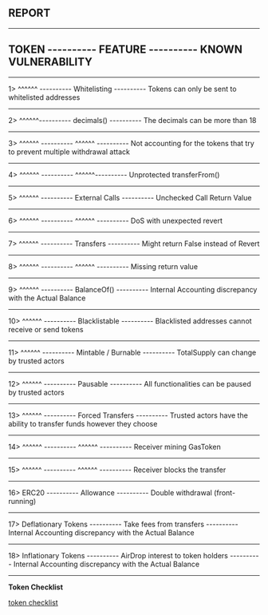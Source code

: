 ## REPORT

---

## TOKEN ---------- FEATURE ---------- KNOWN VULNERABILITY

---

1> ^^^^^^ ---------- Whitelisting ---------- Tokens can only be sent to whitelisted addresses

---

2> ^^^^^^---------- decimals() ---------- The decimals can be more than 18

---

3> ^^^^^^ ---------- ^^^^^^ ---------- Not accounting for the tokens that try to prevent multiple withdrawal attack

---

4> ^^^^^^ ---------- ^^^^^^---------- Unprotected ‍‍‍‍‍‍‍transferFrom()

---

5> ^^^^^^ ---------- External Calls ---------- Unchecked Call Return Value

---

6> ^^^^^^ ---------- ^^^^^^ ---------- DoS with unexpected revert

---

7> ^^^^^^ ---------- Transfers ---------- Might return False instead of Revert

---

8> ^^^^^^ ---------- ^^^^^^ ---------- Missing return value

---

9> ^^^^^^ ---------- BalanceOf() ---------- Internal Accounting discrepancy with the Actual Balance

---

10> ^^^^^^ ---------- Blacklistable ---------- Blacklisted addresses cannot receive or send tokens

---

11> ^^^^^^ ---------- Mintable / Burnable ---------- TotalSupply can change by trusted actors

---

12> ^^^^^^ ---------- Pausable ---------- All functionalities can be paused by trusted actors

---

13> ^^^^^^ ---------- Forced Transfers ---------- Trusted actors have the ability to transfer funds however they choose

---

14> ^^^^^^ ---------- ^^^^^^ ---------- Receiver mining GasToken

---

15> ^^^^^^ ---------- ^^^^^^ ---------- Receiver blocks the transfer

---

16> ERC20 ---------- Allowance ---------- Double withdrawal (front-running)

---

17> Deflationary Tokens ---------- Take fees from transfers ---------- Internal Accounting discrepancy with the Actual Balance

---

18> Inflationary Tokens ---------- AirDrop interest to token holders ---------- Internal Accounting discrepancy with the Actual Balance

---

**Token Checklist**

[token checklist](https://gist.github.com/shayanb/cd495e23c7cf1a8b269f8ce7fd198538)
